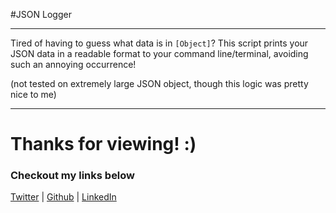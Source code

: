#JSON Logger
___
Tired of having to guess what data is in `[Object]`? This script prints your JSON data in a readable format to your command line/terminal, avoiding such an annoying occurrence!

(not tested on extremely large JSON object, though this logic was pretty nice to me)
___
# Thanks for viewing! :)
### Checkout my links below

[Twitter](http://twitter.com/PieceDigital) | [Github](piecedigital.github.io) | [LinkedIn](linkedin.com/in/pdstudios)
